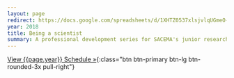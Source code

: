 ```yaml
---
layout: page
redirect: https://docs.google.com/spreadsheets/d/1XHTZ0537xlsjvlqUGmeO-x6TvVdw-KCCc4NbK5jxx80/edit?usp=sharing
year: 2018
title: Being a scientist
summary: A professional development series for SACEMA's junior researchers
---
```


[View {{page.year}} Schedule »]({{page.redirect}} "Schedule {{page.year}}"){:class="btn btn-primary btn-lg btn-rounded-3x pull-right"}
